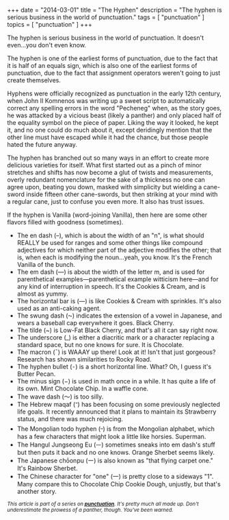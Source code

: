 +++
date        = "2014-03-01"
title       = "The Hyphen"
description = "The hyphen is serious business in the world of punctuation."
tags        = [ "punctuation" ]
topics      = [ "punctuation" ]
+++

The hyphen is serious business in the world of punctuation. It doesn't even...you don't even know.

The hyphen is one of the earliest forms of punctuation, due to the fact that it is half of an equals sign, which is also one of the earliest forms of punctuation, due to the fact that assignment operators weren't going to just create themselves.

Hyphens were officially recognized as punctuation in the early 12th century, when John II Komnenos was writing up a sweet script to automatically correct any spelling errors in the word "Pecheneg" when, as the story goes, he was attacked by a vicious beast (likely a panther) and only placed half of the equality symbol on the piece of paper. Liking the way it looked, he kept it, and no one could do much about it, except deridingly mention that the other line must have escaped while it had the chance, but those people hated the future anyway.

The hyphen has branched out so many ways in an effort to create more delicious varieties for itself. What first started out as a pinch of minor stretches and shifts has now become a glut of twists and measurements, overly redundant nomenclature for the sake of a thickness no one can agree upon, beating you down, masked with simplicity but wielding a cane-sword inside fifteen other cane-swords, but then striking at your mind with a regular cane, just to confuse you even more. It also has trust issues.

If the hyphen is Vanilla (word-joining Vanilla), then here are some other flavors filled with goodness (sometimes).

* The en dash (–), which is about the width of an "n", is what should REALLY be used for ranges and some other things like compound adjectives for which neither part of the adjective modifies the other; that is, when each is modifying the noun...yeah, you know. It's the French Vanilla of the bunch.
* The em dash (—) is about the width of the letter m, and is used for parenthetical examples—parenthetical example witticism here—and for any kind of interruption in speech. It's the Cookies & Cream, and is almost as yummy.
* The horizontal bar is (―) is like Cookies & Cream with sprinkles. It's also used as an anti-caking agent.
* The swung dash (⁓) indicates the extension of a vowel in Japanese, and wears a baseball cap everywhere it goes. Black Cherry.
* The tilde (~) is Low-Fat Black Cherry, and that's all it can say right now.
* The underscore (_) is either a diacritic mark or a character replacing a standard space, but no one knows for sure. It is Chocolate.
* The macron (¯) is WAAAY up there! Look at it! Isn't that just gorgeous? Research has shown similarities to Rocky Road.
* The hyphen bullet (⁃) is a short horizontal line. What? Oh, I guess it's Butter Pecan.
* The minus sign (−) is used in math once in a while. It has quite a life of its own. Mint Chocolate Chip. In a waffle cone.
* The wave dash (〜) is too silly.
* The Hebrew maqaf (־) has been focusing on some previously neglected life goals. It recently announced that it plans to maintain its Strawberry status, and there was much rejoicing.
* The Mongolian todo hyphen (᠆) is from the Mongolian alphabet, which has a few characters that might look a little like horsies. Superman.
* The Hangul Jungseong Eu (ᅳ) sometimes sneaks into em dash's stuff but then puts it back and no one knows. Orange Sherbet seems likely.
* The Japanese chōonpu (ー) is also known as "that flying carpet one." It's Rainbow Sherbet.
* The Chinese character for "one" (一) is pretty close to a sideways "1". Many compare this to Chocolate Chip Cookie Dough, unjustly, but that's another story.



<sub><em>This article is part of a series on [**punctuation**](/tags/punctuation). It's pretty much all made up. Don't underestimate the prowess of a panther, though. You've been warned.</em></sub>

